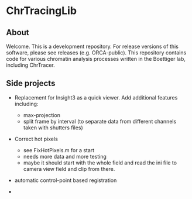 # ChrTracingLib

## About
Welcome. This is a development repository.  For release versions of this software, please see releases (e.g. ORCA-public).  This repository contains code for various chromatin analysis processes written in the Boettiger lab, including ChrTracer.  

## Side projects
* Replacement for Insight3 as a quick viewer.  Add additional features including:
    - max-projection
    - split frame by interval (to separate data from different channels taken with shutters files)
    
* Correct hot pixels 
    - see FixHotPixels.m for a start
    - needs more data and more testing
    - maybe it should start with the whole field and read the ini file to camera view field and clip from there.
    
* automatic control-point based registration

* 